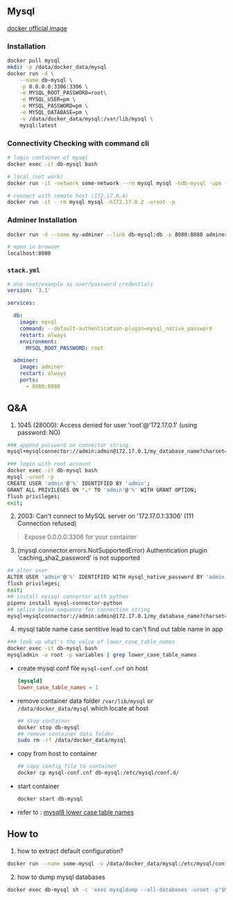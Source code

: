 ## Mysql 
[docker official image]()
### Installation
```bash
docker pull mysql
mkdir -p /data/docker_data/mysql
docker run -d \
    --name db-mysql \
    -p 0.0.0.0:3306:3306 \
    -e MYSQL_ROOT_PASSWORD=root\
    -e MYSQL_USER=pm \
    -e MYSQL_PASSWORD=pm \
    -e MYSQL_DATABASE=pm \
    -v /data/docker_data/mysql:/var/lib/mysql \
    mysql:latest 
```

### Connectivity Checking with command cli
```bash
# login container of mysql
docker exec -it db-mysql bash

# local (not work)
docker run -it -network some-network --rm mysql mysql -hdb-mysql -upm -p

# connect with remote host (172.17.0.4)
docker run -it --rm mysql mysql -h172.17.0.2 -uroot -p
```

### Adminer Installation
```bash
docker run -d --name my-adminer --link db-mysql:db -p 8080:8080 adminer

# open in browser 
localhost:8080
```

### `stack.yml`
```yml
# Use root/example as user/password credentials
version: '3.1'

services:

  db:
    image: mysql
    command: --default-authentication-plugin=mysql_native_password
    restart: always
    environment:
      MYSQL_ROOT_PASSWORD: root

  adminer:
    image: adminer
    restart: always
    ports:
      - 8080:8080
```

## Q&A
1. 1045 (28000): Access denied for user 'root'@'172.17.0.1' (using password: NO)
  ```bash
  ### append password on connector string
  mysql+mysqlconnector://admin:admin@172.17.0.1/my_database_name?charset=utf8

  ### login with root account
  docker exec -it db-mysql bash
  mysql -uroot -p
  CREATE USER 'admin'@'%' IDENTIFIED BY 'admin';
  GRANT ALL PRIVILEGES ON *.* TO 'admin'@'%' WITH GRANT OPTION;
  flush privileges;
  exit;
  ```

2. 2003: Can't connect to MySQL server on '172.17.0.1:3306' (111 Connection refused)
> Expose 0.0.0.0:3306 for your container


3. (mysql.connector.errors.NotSupportedError) Authentication plugin 'caching_sha2_password' is not supported
```bash
## alter user 
ALTER USER 'admin'@'%' IDENTIFIED WITH mysql_native_password BY 'admin';
flush privileges;
exit;
## install myssql connertor with python 
pipenv install mysql-connector-python
## splice below sequence for connection string
mysql+mysqlconnector://admin:admin@172.17.0.1/my_database_name?charset=utf8&auth_plugin=mysql_native_password
```

4. mysql table name case sentitive lead to can't find out table name in app
```bash
### look up what's the value of lower_case_table_names 
docker exec -it db-mysql bash
mysqladmin -u root -p variables | grep lower_case_table_names

```
  - create mysql conf file `mysql-conf.cnf` on host
    ```cnf
    [mysqld]
    lower_case_table_names = 1
    ```
  - remove container data folder `/var/lib/mysql` or `/data/docker_data/mysql` which locate at host
    ```bash
    ## stop container
    docker stop db-mysql
    ## remove container data folder
    sudo rm -rf /data/docker_data/mysql
    ```
  - copy from host to container
    ```bash
    ## copy config file to container
    docker cp mysql-conf.cnf db-mysql:/etc/mysql/conf.d/
    ```
  - start container
    ```bash
    docker start db-mysql
    ```

  - refer to : [mysql8 lower case table names](https://www.thisfaner.com/p/mysql-8-lower_case_table_names/)

## How to
1. how to extract default configuration?
```bash
docker run --name some-mysql -v /data/docker_data/mysql:/etc/mysql/conf.d -e MYSQL_ROOT_PASSWORD=root -d mysql
```

2. how to dump mysql databases
```bash
docker exec db-mysql sh -c 'exec mysqldump --all-databases -uroot -p"$MYSQL_ROOT_PASSWORD"' > /some/path/on/your/host/all-databases.sql

```



